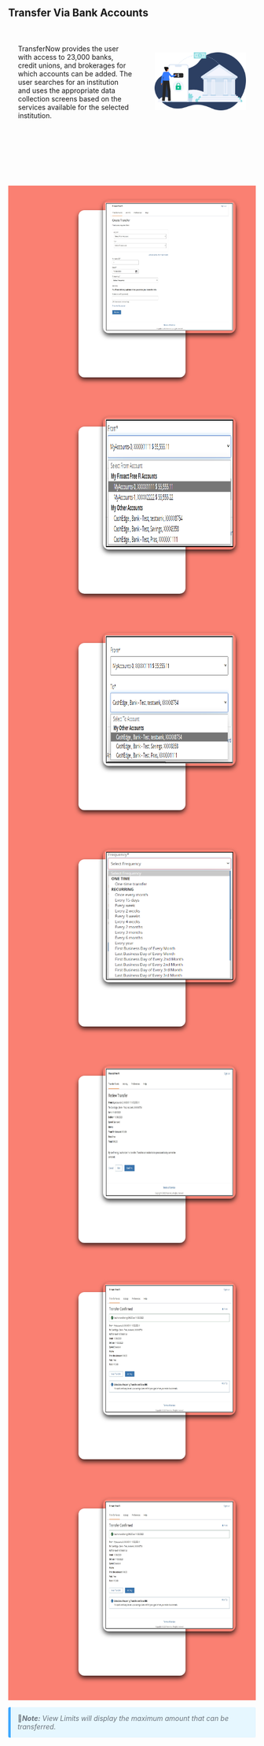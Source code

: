 ## Transfer Via Bank Accounts

 <div class="content-body">
          <div class="content-left">
          <p>TransferNow provides the user with access to 23,000 banks, credit unions, and brokerages for which accounts can be added. The user searches for an institution and uses the appropriate data collection screens based on the services available for the selected institution.</p>
          </div>
          <div class="image-otp">
          <img src="/assets/images/transfer-main-page.png">
          </div>
        </div>
        <div class="transfer-body">
<div class="transfer-container">
    <div class="transfer-card">
        <div class="transfer-img">
            <img src="/assets/images/transfer-via-bank-trasfer-funds-account.png">
        </div>
        <div class="transfer-content">
            <p>User selects the bank account from which the amount to be debited under “From” dropdown list.</p>
        </div>
    </div>
    <div class="transfer-card">
        <div class="transfer-img">
            <img src="/assets/images/transfer-via-bank-from-account.png">
        </div>
        <div class="transfer-content">
            <p>User selects the bank account to which the amount to be credited under “To” dropdown list.</p>
        </div>
    </div>
    <div class="transfer-card">
        <div class="transfer-img">
            <img src="/assets/images/transfer-via-bank-to-account.png">
        </div>
        <div class="transfer-content">
            <p>Enter the amount to be transferred.</p>
        </div>
    </div>
    <div class="transfer-card">
        <div class="transfer-img">
            <img src="/assets/images/transfer-via-bank-account-frequency.png">
        </div>
        <div class="transfer-content">
            <p style="margin-bottom: 10px;">Set the date when the user wants to initiate the transaction.</p>
            <p>Select the Frequency. To know more about Transfer Funds Frequency, see <a href="?path=docs/transfer-durations.md">Transfer Frequencies / Durations</a></p>
        </div>
    </div>
    <div class="transfer-card">
        <div class="transfer-img">
            <img src="/assets/images/transfer-via-bank-account-edit-confirm.png">
        </div>
        <div class="transfer-content">
            <p style="margin-bottom: 10px;">Click Confirm to complete the transfer.</p>
        </div>
    </div>
    <div class="transfer-card">
        <div class="transfer-img">
            <img src="/assets/images/transfer-via-bank-confirmed-account.png">
        </div>
        <div class="transfer-content">
            <p>Transfer confirmation screen is displayed.</p>
        </div>
    </div>
    <div class="transfer-card">
        <div class="transfer-img">
            <img src="/assets/images/transfer-via-bank-confirmed-account.png">
        </div>
        <div class="transfer-content">
            <p>All transfers, including debit card transfers are shown on the “Activity” page as shown below.</p>
        </div>
    </div>
</div>
</div>
<p class="block-quote"> &#128221<i><strong>Note:</strong> View Limits will display the maximum amount that can be transferred.</i></p>

<style>
.content-left {
        width: 50%
    }

    .image-otp {
        width: 40%
    }

    .content-body {
        display: flex;
        align-items: center;
        justify-content: space-between;
        padding: 20px;
    }
    .transfer-body{
        background-color: salmon;
    }
    .transfer-container{
        width: 100%;
        margin-top: 100px;
        display: flex;
        align-items: center;
        justify-content: center;
        flex-wrap: wrap;
    }
    .transfer-card{
        width: 300px;
        height: 280px;
        margin: 50px;
        width: calc(100% / 3 - 10px);
        background: white;
        border-radius: 12px;
        padding: 30px;
        box-shadow: 0 5px 10px rgba(0, 0, 0, 0.75);
        transition: all 0.4s ease;
    }
    .transfer-card .transfer-img{
        width: 260px;
        height: 260px;
        position: relative;
        z-index: 1;
        top: -50px;
        left: 20px;
        background: #ffffff00;
        border-radius: 12px;
        padding: 5px;
        box-shadow: 0 5px 10px rgba(0, 0, 0, 0.75);
        transition: all 0.4s ease;
    }
    .transfer-card .transfer-img img{
        width: 100%;
        height: 100%;
    }
    .transfer-card .transfer-content{
        width: 100%;
        text-align: center;
        padding: 2px;
        transform: translateY(-150px);
        opacity: 0;
    }
    .transfer-card:hover{
        height: 350px;
    }
    .transfer-card:hover .transfer-content{
        opacity: 1;
        transform: translateY(-40px);
        transition: 0.5s;
    }
    .block-quote {
        padding: 1em;
        color: #6a737d;
        border-left: 0.375em solid #40a9ff;
        background: #e6f7ff;
        border-radius: 3px;
    }
</style>